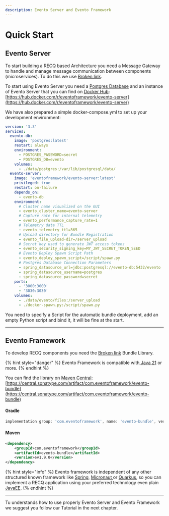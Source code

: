 ```yaml
---
description: Evento Server and Evento Framework
---
```


# Quick Start

## Evento Server

To start building a RECQ based Architecture you need a Message Gateway to handle and manage message communication between components (microservices). To do this we use [Broken link](broken-reference "mention").

To start using Evento Server you need a [Postgres Database](https://www.postgresql.org/) and an instance of Evento Server that you can find on [Docker Hub](https://hub.docker.com/):  [https://hub.docker.com/r/eventoframework/evento-server](https://hub.docker.com/r/eventoframework/evento-server)

We have also prepared a simple docker-compose.yml to set up your development environment:

```yaml
version: '3.3'
services:
  evento-db:
    image: 'postgres:latest'
    restart: always
    environment:
      - POSTGRES_PASSWORD=secret
      - POSTGRES_DB=evento
    volumes:
      - ./data/postgres:/var/lib/postgresql/data/
  evento-server:
    image: 'eventoframework/evento-server:latest'
    privileged: true
    restart: on-failure
    depends_on:
      - evento-db
    environment:
      # Cluster name visualized on the GUI
      - evento_cluster_name=evento-server
      # Capture rate for internal telemetry
      - evento_performance_capture_rate=1
      # Telemetry data TTL
      - evento_telemetry_ttl=365
      # Upload directory for Bundle Registration
      - evento_file_upload-dir=/server_upload
      # Secret key used to generate JWT access tokens
      - evento_security_signing_key=MY_JWT_SECRET_TOKEN_SEED
      # Evento Deploy Spawn Script Path
      - evento_deploy_spawn_script=/script/spawn.py
      # Postgres Database Connection Parameters
      - spring_datasource_url=jdbc:postgresql://evento-db:5432/evento
      - spring_datasource_username=postgres
      - spring_datasource_password=secret
    ports:
      - '3000:3000'
      - '3030:3030'
    volumes:
      - ./data/evento/files:/server_upload
      - ./docker-spawn.py:/script/spawn.py
```

You need to specify a Script for the automatic bundle deployment, add an empty Python script and bind it, it will be fine at the start.

***

## Evento Framework

To develop RECQ components you need the [Broken link](broken-reference "mention") Bundle Library.

{% hint style="danger" %}
Evento Framework is compatible with[ Java 21](https://openjdk.org/projects/jdk/21/) or more.
{% endhint %}

You can find the library on [Maven Central](https://central.sonatype.com/):  [https://central.sonatype.com/artifact/com.eventoframework/evento-bundle](https://central.sonatype.com/artifact/com.eventoframework/evento-bundle)

#### Gradle

```gradle
implementation group: 'com.eventoframework', name: 'evento-bundle', version: 'ev1.9.0'
```

#### Maven&#x20;

```xml
<dependency>
    <groupId>com.eventoframework</groupId>
    <artifactId>evento-bundle</artifactId>
    <version>ev1.9.0</version>
</dependency>
```



{% hint style="info" %}
Evento framework is independent of any other structured known framework like [Spring](https://spring.io/), [Micronaut ](https://micronaut.io/)or [Quarkus](https://quarkus.io/), so you can implement a RECQ application using your preferred technology even plain [JavaEE](https://it.wikipedia.org/wiki/Jakarta\_EE).
{% endhint %}

***

Tu understands how to use properly Evento Server and Evento Framework we suggest you follow our Tutorial in the next chapter.
